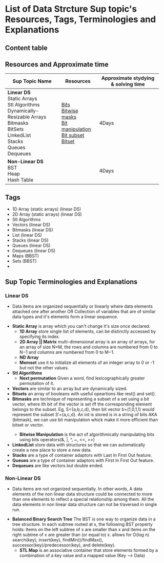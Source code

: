 # List of Data Strcture Sup topic's Resources, Tags, Terminologies and Explanations 

## Content table


## Resources and Approximate time

Sup Topic Name   | Resources   | Approximate stydying & solving time 
-------------| -------------   |-------------   
**Linear DS**<br>Static Arrays<br> Stl Algorithms <br> Dynamically-Resizable Arrays<br>Bitmasks<br>BitSets<br>LinkedList<br>Stacks<br>Queues<br>Dequeues|[Bits](https://graphics.stanford.edu/~seander/bithacks.html)<br> [Bitwise](https://en.wikipedia.org/wiki/Bitwise_operation)<br> [masks](https://en.wikipedia.org/wiki/Mask_(computing))<br> [Bit manipulation](https://en.wikipedia.org/wiki/Bit_manipulation)<br> [Bit subset](http://codesam.blogspot.com.eg/2011/03/find-all-subsets-of-given-set.html)<br> [Bitset](https://www.geeksforgeeks.org/c-bitset-and-its-application/)|4Days
**Non-Linear DS**<br>BST<br>Heap<br>Hash Table| | 4Days

## Tags
- 1D Array (static arrays) (linear DS)
- 2D Array (static arrays) (linear DS)
- Stl Algorithms
- Vectors (linear DS)
- Bitmasks (linear DS)
- List (linear DS)
- Stacks (linear DS)
- Queues (linear DS)
- Dequeues (linear DS)
- Maps (BBST)
- Sets (BBST)
- 


## Sup Topic Terminologies and Explanations 

### Linear DS
- Data items are organized sequentially or linearly where data elements attached one after another OR Collection of variables that are of similar data types and it's elements form a linear sequence.

* **Static Array** is array which you can't change it's size once declared.
  * **1D Array** store single list of elements, can be distinctly accessed by specifying its index.
  * **2D Array || Matrix** multi-dimensional array is an array of arrays, for an array of size N×M, the rows and columns are numbered from 0 to N−1 and columns are numbered from 0 to M−1.
  * **ND Array** 
  * **Memset** use it to initialize all elements of an integer array to 0 or -1 but not the other values.
* **Stl Algorithms**
  * **Next permutation** Given a word, find lexicographically greater permutation of it. 
* **Vectors** are similar to an array but are dynamically sized.
* **Bitsets** an array of booleans with useful opeartions like rest() and set().
* **Bitmasks** are technique of representing a subset of a set using a bit vector, where ith bit of the vector is set iff the corresponding element belongs to the subset. Eg, S={a,b,c,d}, then bit vector b=(1,0,1,1) would represent the subset S′={a,c,d}. An int is stored is in a string of bits AKA (bitmask), we can use bit manipulation whick make it more efficient than bitset or vector<bool>.
  * **Bitwise Manipulation** is the act of algorithmically manipulating bits using bits operators(&, |, ^, ~, <<, >>)
* **LinkedList** store data with structures so that we can automatically create a new place to store a new data.
* **Stacks** are a type of container adaptors with Last In First Out feature.
* **Queues** are a type of container adaptors with First In First Out feature.
* **Dequeues** are like vectors but double ended.
 
 
 ### Non-Linear DS
 - Data items are not organized sequentially. In other words, A data elements of the non linear data structure could be connected to more than one elements to reflect a special relationship among them. All the data elements in non linear data structure can not be traversed in single run.

* **Balanced Binary Search Tree** The BST is one way to organize data in a tree structure. In each subtree rooted at x,
the following BST property holds: Items on the left subtree of x are smaller than x and items on the right subtree 
of x are greater than (or equal to) x. allows for O(log n) search(key), insert(key), findMin()/findMax(), successor(key)/predecessor(key), and delete(key).
  * **STL Map**  is an associative container that store elements formed by a combination of a key value 
  and a mapped value (Key --> Data)
